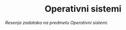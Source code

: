 <h1 align = "center"> Operativni sistemi </h1>

###### Resenja zadataka na predmetu Operativni sistemi.
